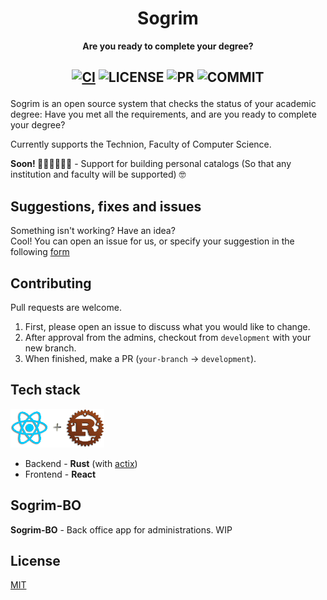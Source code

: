 <div align="center">
  <h1>Sogrim</h1>
  <p>
    <strong>Are you ready to complete your degree?</strong>
  </p>
  <h2>
    
[![CI](https://github.com/sogrim/technion-sogrim/actions/workflows/on_pr_server_ci.yml/badge.svg)](https://github.com/sogrim/technion-sogrim/actions/workflows/on_pr_server_ci.yml) 
![LICENSE](https://img.shields.io/github/license/sogrim/technion-sogrim)
![PR](https://img.shields.io/github/issues-pr-closed/sogrim/technion-sogrim?color=%23a94ee6)
![COMMIT](https://img.shields.io/github/commit-activity/m/sogrim/technion-sogrim)
  </h2>

</p>
</div>

Sogrim is an open source system that checks the status of your academic degree: Have you met all the requirements, and are you ready to complete your degree?


Currently supports the Technion, Faculty of Computer Science.

**Soon! 💃🏼💃🏼💃🏼**  - Support for building personal catalogs (So that any institution and faculty will be supported) 🤓


## Suggestions, fixes and issues
Something isn't working?
Have an idea?   
Cool!
You can open an issue for us, or specify your suggestion in the following [form](https://docs.google.com/forms/d/e/1FAIpQLSe7GbkAkIdTgJ3QkGmJMHhkIpjWz_I0ZX608FlxVLeT0cyJJQ/viewform) 

## Contributing
Pull requests are welcome. 
1. First, please open an issue to discuss what you would like to change.
2. After approval from the admins, checkout from `development` with your new branch.
3. When finished, make a PR (`your-branch` -> `development`).


## Tech stack
![react&rust=love](/packages/docs/rrlove.png)
* Backend - **Rust** (with [actix](https://actix.rs/))
* Frontend - **React**

## Sogrim-BO
**Sogrim-BO** - Back office app for administrations. WIP

## License
[MIT](https://choosealicense.com/licenses/mit/)
